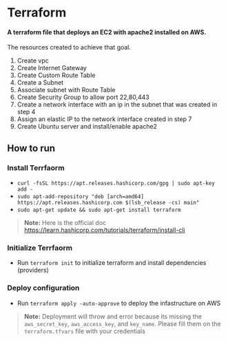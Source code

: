 # Terraform

#### A terraform file that deploys an EC2 with apache2 installed on AWS.


The resources created to achieve that goal.

1. Create vpc
2. Create Internet Gateway
3. Create Custom Route Table
4. Create a Subnet 
5. Associate subnet with Route Table
6. Create Security Group to allow port 22,80,443
7. Create a network interface with an ip in the subnet that was created in step 4
8. Assign an elastic IP to the network interface created in step 7
9. Create Ubuntu server and install/enable apache2


## How to run

### Install Terrfaorm
  * `curl -fsSL https://apt.releases.hashicorp.com/gpg | sudo apt-key add -`
  * `sudo apt-add-repository "deb [arch=amd64] https://apt.releases.hashicorp.com $(lsb_release -cs) main"`
  * `sudo apt-get update && sudo apt-get install terraform`

 > **Note:** Here is the official doc https://learn.hashicorp.com/tutorials/terraform/install-cli

### Initialize Terrfaorm
  * Run `terraform init` to initialize terraform and install dependencies (providers)
  
### Deploy configuration
  * Run `terraform apply -auto-approve` to deploy the infastructure on AWS
  
  
 > **Note:** Deployment will throw and error because its missing the `aws_secret_key`, `aws_access_key`, and `key_name`. Please fill them on the `terraform.tfvars` file with your credentials
